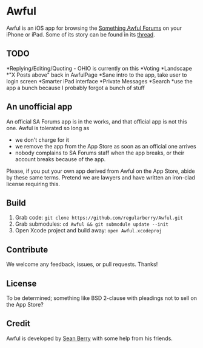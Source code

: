 Awful
=====

Awful is an iOS app for browsing the [Something Awful Forums][forums] on your iPhone or iPad. Some of its story can be found in its [thread][].

[forums]: http://forums.somethingawful.com
[thread]: http://forums.somethingawful.com/showthread.php?threadid=3381510

TODO
-------
*Replying/Editing/Quoting - OHIO is currently on this
*Voting
*Landscape
*"X Posts above" back in AwfulPage
*Sane intro to the app, take user to login screen
*Smarter iPad interface
*Private Messages
*Search
*use the app a bunch because I probably forgot a bunch of stuff

An unofficial app
-----------------

An official SA Forums app is in the works, and that official app is not this one. Awful is tolerated so long as

* we don't charge for it
* we remove the app from the App Store as soon as an official one arrives
* nobody complains to SA Forums staff when the app breaks, or their account breaks because of the app.

Please, if you put your own app derived from Awful on the App Store, abide by these same terms. Pretend we are lawyers and have written an iron-clad license requiring this.

Build
-----

1. Grab code: `git clone https://github.com/regularberry/Awful.git`
2. Grab submodules: `cd Awful && git submodule update --init`
3. Open Xcode project and build away: `open Awful.xcodeproj`

Contribute
----------

We welcome any feedback, issues, or pull requests. Thanks!

License
-------

To be determined; something like BSD 2-clause with pleadings not to sell on the App Store?

Credit
------

Awful is developed by [Sean Berry][regularberry] with some help from his friends.

[regularberry]: https://github.com/regularberry

